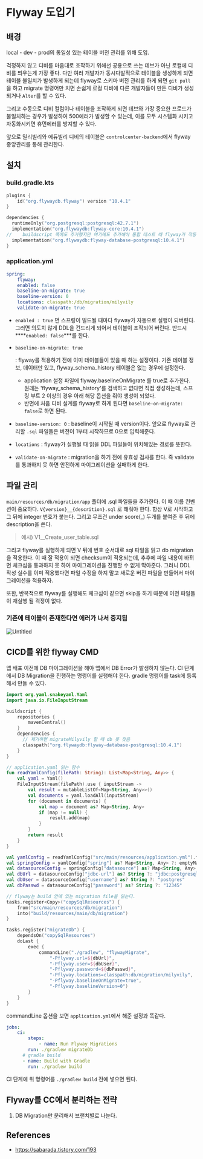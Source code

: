 # Flyway 도입기

## 배경

local - dev - prod의 통일성 있는 테이블 버전 관리를 위해 도입.

걱정하지 않고 디비를 마음대로 조작하기 위해선 공용으로 쓰는 데브가 아닌 로컬에 디비를 띄우는게 가장 좋다. 다만 여러 개발자가 동시다발적으로 테이블을 생성하게 되면 테이블 불일치가 발생하게 되는데 flyway로 스키마 버전 관리를 하게 되면 `git pull` 을 하고 migrate 명령어만 치면 손쉽게 로컬 디비에 다른 개발자들이 만든 디비가 생성되거나 `Alter`를 할 수 있다.

그리고 수동으로 디비 컬럼이나 테이블을 조작하게 되면 데브와 가장 중요한 프로드가 불일치하는 경우가 발생하여 500에러가 발생할 수 있는데, 이를 모두 시스템화 시키고 자동화시키면 휴먼에러를 방지할 수 있다.

앞으로 밀리빌리와 에듀빌리 디비의 테이블은 `controlcenter-backend`에서 flyway 중앙관리를 통해 관리한다.

## 설치

### build.gradle.kts

```kotlin
plugins {
    id("org.flywaydb.flyway") version "10.4.1"
}

dependencies {
  runtimeOnly("org.postgresql:postgresql:42.7.1")
  implementation("org.flywaydb:flyway-core:10.4.1")
//    buildscript 쪽에도 추가했지만 여기에도 추가해야 통합 테스트 때 flyway가 작동할 수 있다.
  implementation("org.flywaydb:flyway-database-postgresql:10.4.1")
}
```

### application.yml

```yaml
spring:
	flyway:
    enabled: false
    baseline-on-migrate: true
    baseline-version: 0
    locations: classpath:/db/migration/milyvily
    validate-on-migrate: true
```

- `enabled : true` 면 스프링이 빌드될 때마다 flyway가 자동으로 실행이 되버린다. 그러면 의도치 않게 DDL을 건드리게 되어서 테이블이 조작되어 버린다. 반드시 ****`enabled: false`***를 한다.

- ```
  baseline-on-migrate: true
  ```

   : flyway를 적용하기 전에 이미 테이블들이 있을 때 하는 설정이다. 기존 테이블 정보, 데이터만 있고, flyway_schema_history 테이블은 없는 경우에 설정한다.

  - application 설정 파일에 flyway.baselineOnMigrate 를 true로 추가한다. 원래는 'flyway_schema_history'를 검색하고 없다면 직접 생성하는데, 스프링 부트 2 이상의 경우 아래 해당 옵션을 줘야 생성이 되었다.
  - 반면에 처음 디비 설계를 flyway로 하게 된다면 `baseline-on-migrate: false`로 하면 된다.

- `baseline-version: 0` : baseline이 시작될 때 version이다. 앞으로 flyway로 관리할 `.sql` 파일들은 버전이 1부터 시작하므로 0으로 입력해준다.

- `locations` : flyway가 실행될 때 읽을 DDL 파일들이 위치해있는 경로를 뜻한다.

- `validate-on-migrate` : migration을 하기 전에 유효성 검사를 한다. 즉 validate를 통과하지 못 하면 안전하게 마이그레이션을 실패하게 한다.

## 파일 관리

`main/resources/db/migration/app` 폴더에 .sql 파일들을 추가한다. 이 때 이름 컨벤션이 중요하다. `V{version}__{descrition}.sql` 로 해줘야 한다. 항상 V로 시작하고 그 뒤에 integer 번호가 붙는다. 그리고 무조건 under score(_) 두개를 붙여준 후 뒤에 description을 쓴다.

> 예시) V1__Create_user_table.sql

그리고 flyway를 실행하게 되면 V 뒤에 번호 순서대로 sql 파일을 읽고 db migration을 적용한다. 이 때 잘 적용이 되면 checksum이 적용되는데, 추후에 파일 내용이 바뀌면 체크섬을 통과하지 못 하여 마이그레이션을 진행할 수 없게 막아준다. 그러니 DDL 작성 실수를 이미 적용했다면 파일 수정을 하지 말고 새로운 버전 파일을 만들어서 마이그레이션을 적용하자.

또한, 반복적으로 flyway를 실행해도 체크섬이 같으면 skip을 하기 때문에 이전 파일들이 재실행 될 걱정이 없다.

### 기존에 테이블이 존재한다면 에러가 나서 중지됨

![Untitled](https://prod-files-secure.s3.us-west-2.amazonaws.com/44e82b1c-cfcb-4fc9-b21a-53a04dc00787/21d1541d-c746-4b32-81e8-0d1a2497b395/Untitled.png)

## CICD를 위한 flyway CMD

앱 배포 이전에 DB 마이그레이션을 해야 앱에서 DB Error가 발생하지 않는다. CI 단계에서 DB Migration을 진행하는 명령어를 실행해야 한다. gradle 명령어를 task에 등록해서 만들 수 있다.

```kotlin
import org.yaml.snakeyaml.Yaml
import java.io.FileInputStream

buildscript {
    repositories {
        mavenCentral()
    }
    dependencies {
      // 제거하면 migrateMilyvily 할 때 db 못 찾음
      classpath("org.flywaydb:flyway-database-postgresql:10.4.1")
    }
}

// application.yaml 읽는 함수
fun readYamlConfig(filePath: String): List<Map<String, Any>> {
    val yaml = Yaml()
    FileInputStream(filePath).use { inputStream ->
        val result = mutableListOf<Map<String, Any>>()
        val documents = yaml.loadAll(inputStream)
        for (document in documents) {
            val map = document as? Map<String, Any>
            if (map != null) {
                result.add(map)
            }
        }
        return result
    }
}

val yamlConfig = readYamlConfig("src/main/resources/application.yml").firstOrNull() ?: emptyMap()
val springConfig = yamlConfig["spring"] as? Map<String, Any> ?: emptyMap()
val datasourceConfig = springConfig["datasource"] as? Map<String, Any> ?: emptyMap()
val dbUrl = datasourceConfig["jdbc-url"] as? String ?: "jdbc:postgresql://localhost:5432/your_db"
val dbUser = datasourceConfig["username"] as? String ?: "postgres"
val dbPasswd = datasourceConfig["password"] as? String ?: "12345"

// flyway는 build 안에 있는 migration file을 읽는다.
tasks.register<Copy>("copySqlResources") {
    from("src/main/resources/db/migration")
    into("build/resources/main/db/migration")
}

tasks.register("migrateDb") {
    dependsOn("copySqlResources")
    doLast {
        exec {
            commandLine("./gradlew", "flywayMigrate",
                "-Pflyway.url=${dbUrl}",
                "-Pflyway.user=${dbUser}",
                "-Pflyway.password=${dbPasswd}",
                "-Pflyway.locations=classpath:db/migration/milyvily",
                "-Pflyway.baselineOnMigrate=true",
                "-Pflyway.baselineVersion=0")
        }
    }
}
```

commandLine 옵션을 보면 `application.yml`에서 해준 설정과 똑같다.

```yaml
jobs:
	ci:
		steps:
			- name: Run Flyway Migrations
        run: ./gradlew migrateDb
      # gradle build
      - name: Build with Gradle
        run: ./gradlew build
```

CI 단계에 위 명령어를 `./gradlew build` 전에 넣으면 된다.

## Flyway를 CC에서 분리하는 전략

1. DB Migration만 분리해서 브랜치별로 나눈다.

## References

- https://sabarada.tistory.com/193